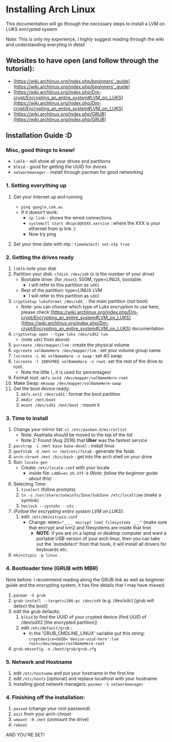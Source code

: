 # Installing Arch Linux

This documentation will go through the necessary steps to install a LVM on LUKS encrypted system

Note: This is only my experience, I highly suggest reading through the wiki and understanding everyting in detail


## Websites to have open (and follow through the tutorial):
* [https://wiki.archlinux.org/index.php/beginners'_guide](https://wiki.archlinux.org/index.php/beginners'_guide)
* [https://wiki.archlinux.org/index.php/Dm-crypt/Encrypting_an_entire_system#LVM_on_LUKS](https://wiki.archlinux.org/index.php/Dm-crypt/Encrypting_an_entire_system#LVM_on_LUKS)
* [https://wiki.archlinux.org/index.php/GRUB](https://wiki.archlinux.org/index.php/GRUB)


## Installation Guide :D

### Misc, good things to know!
* ``lsblk`` - will show all your drives and partitions
* ``blkid`` - good for getting the UUID for dvices
* ``networkmanager`` - install through pacman for good networking

### 1. Setting everything up
1. Get your internet up and running
    - ``ping google.com.au``
    - If it doesn't work:
        - ``ip link`` - shows the wired connections
        - ``systemctl start dhcpcd@XXXX.service`` : where the XXX is your ethernet from ip link :)
        - Now try ping

2. Set your time date with ntp : ``timedatectl set-ntp true``

### 2. Getting the drives ready

1. ``lsblk`` note your disk
2. Partition your disk: ``cfdisk /dev/sdX`` (x is the number of your drive)
    - Bootable drive: (for ``/boot``): 500M, type=LINUX, bootable.
        - I will refer to this partition as ``sdX1``
    - Rest of the partition: type=LINUX LVM
        - I will refer to this partition as ``sdX2``
3. ``cryptsetup luksFormat /dev/sdX_`` : the main partition (not boot)
    * Note: you can choose which type of Luks encryption to use here, please check [https://wiki.archlinux.org/index.php/Dm-crypt/Encrypting_an_entire_system#LVM_on_LUKS](https://wiki.archlinux.org/index.php/Dm-crypt/Encrypting_an_entire_system#LVM_on_LUKS) documentation
4. ``cryptsetup open --type luks /dev/sdX2 lvm``
    - (note ``sdX2`` from above)
5. ``pvcreate /dev/mapper/lvm`` : create the physical volume
6. ``vgcreate volNameHere /dev/mapper/lvm`` : set your volume group name
7. ``lvcreate -L 4G volNameHere -n swap`` : set 4G swap
8. ``lvcreate -l 100%FREE volNameHere -n root``: set the rest of the drive to root.
    * Note the little `l`, it is used for percentages!
9. Format root: ``mkfs.ext4 /dev/mapper/volNameHere-root``
10. Make Swap: ``mkswap /dev/mapper/volNameHere-swap``
11. Get the boot device ready:
    1. ``mkfs.ext2 /dev/sdX1`` : format the boot partition
    2. ``mkdir /mnt/boot``
    3. ``mount /dev/sdX1 /mnt/boot`` : mount it

### 3. Time to install
1. Change your mirror list: ``vi /etc/pacman.d/mirrorlist``
    - Note: Australia should be moved to the top of the list
    - Note 2: Found (Aug 2016) that **Uber** was the fastest service
2. ``pacstrap -i /mnt base base-devel`` : install linux
3. ``genfstab -U /mnt >> /mnt/etc/fstab`` : generate the fstab
4. ``arch-chroot /mnt /bin/bash`` : get into the arch shell on your drive
5. Run: ``locale-gen``
    - Create: ``/etc/locale.conf`` with your locale
        - inside file: ``LANG=en_US.UTF-8`` *(Note: follow the beginner guide about this)*
6. Selecting Time:
    1. ``tzselect`` (follow prompts)
    2. ``ln -s /usr/share/zoneinfo/Zone/SubZone /etc/localtime`` (make a symlink)
    3. ``hwclock --systohc --utc``
7. *(Follow the encrypting entire system LVM on LUKS)*:
    1. edit: ``/etc/mkinitcpio.conf``
        - Change: ``HOOKS="____ encrypt lvm2 filesystems ___"`` (make sure that encrypt and lvm2 and filesystems are inside that line)
            - **NOTE**: if you are on a laptop or desktop computer and want a portable USB version of your arch linux, then you can take out the *'autodetect'* from that hook, it will install all drivers for keyboards etc.
8. ``mkinitcpio -p linux``

### 4. Bootloader time (GRUB with MBR)
Note before: I recommend reading along the GRUB link as well as beginner guide and the encrypting system, it has fine details that I may have missed.

1. ``pacman -S grub``
2. ``grub-install --target=i386-pc /dev/sdX`` (e.g. /dev/sdc) [grub will detect the boot]
3. edit the grub defaults:
    1. ``blkid`` to find the UUID of your crypted device (find UUID of /dev/sdX2 [the encrypted partition])
    2. edit ``/etc/default/grub`` :
        * In the 'GRUB_CMDLINE_LINUX' variable put this string:
    ``cryptdevice=UUID='device-uuid-here':lvm root=/dev/mapper/volNameHere-root``
4. ``grub-mkconfig -o /boot/grub/grub.cfg`` 

### 5. Network and Hostname
1. edit ``/etc/hostname`` and put your hostname in the first line
2. edit ``/etc/hosts`` [optional] and replace localhost with your hostname
3. Installing good network managers: ``pacman -S networkmanager``

### 4. Finishing off the installation:
1. ``passwd`` (change your root password)
2. ``exit`` from your arch-chroot
3. ``umount -R /mnt`` (unmount the drive)
4. ``reboot``

AND YOU'RE SET!

